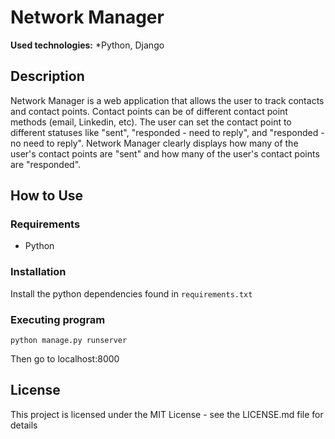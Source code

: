 # Network Manager

**Used technologies:** *Python, Django

## Description

Network Manager is a web application that allows the user to track contacts and contact points. Contact points can be of different contact point methods (email, Linkedin, etc). The user can set the contact point to different statuses like "sent", "responded - need to reply", and "responded - no need to reply". Network Manager clearly displays how many of the user's contact points are "sent" and how many of the user's contact points are "responded".

## How to Use

### Requirements
* Python

### Installation
Install the python dependencies found in `requirements.txt`

### Executing program
```
python manage.py runserver
```
Then go to localhost:8000


## License

This project is licensed under the MIT License - see the LICENSE.md file for details